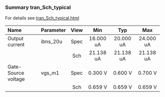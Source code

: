### Summary tran_Sch_typical

For details see <a href='tran_Sch_typical.html'>tran_Sch_typical.html</a>

|**Name**|**Parameter**|**View**|**Min** | **Typ** | **Max**|
|:---|:---|:---:|:---:|:---:|:---:|
|Output current|ibns\_20u | Spec | 16.000 uA | 20.000 uA | 24.000 uA |
| | | Sch|21.138 uA | 21.138 uA | 21.138 uA |
|Gate-Source voltage|vgs\_m1 | Spec | 0.300 V | 0.600 V | 0.700 V |
| | | Sch|0.659 V | 0.659 V | 0.659 V |
